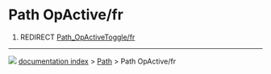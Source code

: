 # Path OpActive/fr
1.  REDIRECT [Path_OpActiveToggle/fr](Path_OpActiveToggle/fr.md)



---
![](images/Right_arrow.png) [documentation index](../README.md) > [Path](Path_Workbench.md) > Path OpActive/fr
